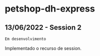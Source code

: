 # petshop-dh-express

## 13/06/2022 - Session 2 

`Em desenvolvimento`

Implementado o recurso de session.

